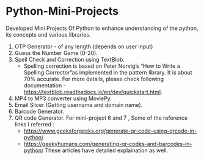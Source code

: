 # Python-Mini-Projects
Developed Mini Projects Of Python to enhance understanding of the python, its concepts and various libraries.

  1. OTP Generator -  of any length (depends on user input)
  2. Guess the Number Game (0-20).
  3. Spell Check and Correction using TextBlob.
     - Spelling correction is based on Peter Norvig’s “How to Write a Spelling Corrector”as implemented in the pattern library. It is about 70% accurate. For more details, please check following documentation - https://textblob.readthedocs.io/en/dev/quickstart.html.
  4. MP4 to MP3 converter using MoviePy.
  5. Email Slicer (Getting username and domain name).
  6. Barcode Generator.
  7. QR code Generator.
     For mini-project 6 and 7 , Some of the reference links I referred :
     - https://www.geeksforgeeks.org/generate-qr-code-using-qrcode-in-python/
     - https://geekyhumans.com/generating-qr-codes-and-barcodes-in-python/
   These articles have detailed explaination as well.

